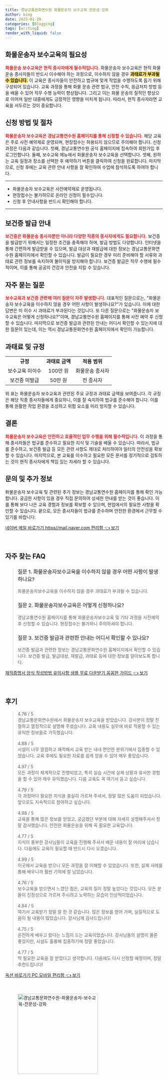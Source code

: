 ```yaml
---
title: 경남교통문화연수원 화물운송자 보수교육 전문성 강화
author: bing
date: 2025-01-29
categories: [Blogging]
tags: [writing]
render_with_liquid: false
---
```



<h2 id='화물운송자 보수교육의 필요성'>화물운송자 보수교육의 필요성</h2>

<p><b><span style="color: #ee2323;">화물운송 보수교육은 현직 종사자에게 필수적입니다.</span></b> 화물운송자 보수교육은 현직 화물운송 종사자들이 반드시 이수해야 하는 과정으로, 이수하지 않을 경우 <b><span style="background-color: #ffe066;">과태료가 부과될 수 있습니다.</span></b> 이 교육은 종사자들이 안전하고 법규에 맞게 작업을 수행하도록 돕기 위해 구성되어 있습니다. 교육 과정을 통해 화물 운송 관련 법규, 안전 수칙, 응급처치 방법 등을 배울 수 있어 직무 수행 능력이 향상됩니다. 그리고 이는 화물 운송의 질적인 향상으로 이어져 일반 대중에게도 긍정적인 영향을 미치게 됩니다. 따라서, 현직 종사자라면 교육을 서두르는 것이 중요합니다.</p>

<h2 id='신청 방법 및 절차'>신청 방법 및 절차</h2>

<p><b><span style="color: #ee2323;">화물운송자 보수교육은 경남교통연수원 홈페이지를 통해 신청할 수 있습니다.</span></b> 해당 교육은 주로 사전 예약제로 운영되며, 현장접수는 허용되지 않으므로 주의해야 합니다. 신청 과정은 다음과 같습니다. 첫째, 경남교통연수원 공식 홈페이지에 접속하여 회원가입 후 로그인합니다. 둘째, 보수교육 메뉴에서 화물운송자 보수교육을 선택합니다. 셋째, 원하는 교육 일정과 장소를 선택한 후 예약하기 버튼을 클릭하여 신청을 완료합니다. 마지막으로, 신청 후에는 교육 관련 안내 사항을 잘 확인하여 수업에 참석하도록 하여야 합니다.</p>

<hr />

<ul>
    <li>화물운송자 보수교육은 사전예약제로 운영됩니다.</li>
    <li>현장접수는 불가하므로 온라인 신청이 필수입니다.</li>
    <li>신청 후 안내사항을 반드시 확인해야 합니다.</li>
</ul>

<hr />

<h2 id='보건증 발급 안내'>보건증 발급 안내</h2>

<p><b><span style="color: #ee2323;">보건증은 화물운송 종사자뿐만 아니라 다양한 직종의 종사자에게도 필요합니다.</span></b> 보건증을 발급받기 위해서는 일정한 조건을 충족해야 하며, 발급 방법도 다양합니다. 인터넷을 통해 간편하게 발급받을 수 있으며, 발급 대상과 재발급에 대한 정보는 경남교통문화연수원 홈페이지에서 확인할 수 있습니다. 발급이 필요한 경우 미리 준비해야 할 서류와 과태료 관련 정보를 숙지하여 불이익을 방지해야 합니다. 보건증 발급은 직무 수행에 필수적이며, 이를 통해 공공의 건강과 안전을 지킬 수 있습니다.</p>

<h2 id='자주 묻는 질문'>자주 묻는 질문</h2>

<p><b><span style="color: #ee2323;">보수교육과 보건증 관련해 여러 질문이 자주 발생합니다.</span></b> 대표적인 질문으로는, "화물운송자 보수교육을 이수하지 않을 경우 어떤 사항이 발생하나요?"가 있습니다. 이에 대한 답변은 미 이수 시 과태료가 부과된다는 것입니다. 또 다른 질문으로는 "화물운송자 보수교육은 어떻게 신청하나요?"이며, 경남교통연수원 홈페이지를 통해 사전 예약 후 신청할 수 있습니다. 마지막으로 보건증 발급과 관련된 안내는 어디서 확인할 수 있는지에 대한 질문이 있는데, 이는 역시 경남교통문화연수원 홈페이지에서 확인이 가능합니다.</p>

<h2 id='과태료 및 규정'>과태료 및 규정</h2>

<table>
    <tr>
        <td style="text-align: center; height: 17px;"><b>규정</b></td>
        <td style="text-align: center; height: 17px;"><b>과태료 금액</b></td>
        <td style="text-align: center; height: 17px;"><b>적용 범위</b></td>
    </tr>
    <tr>
        <td style="text-align: center; height: 17px;">보수교육 미이수</td>
        <td style="text-align: center; height: 17px;">100만 원</td>
        <td style="text-align: center; height: 17px;">화물운송 종사자</td>
    </tr>
    <tr>
        <td style="text-align: center; height: 17px;">보건증 미발급</td>
        <td style="text-align: center; height: 17px;">50만 원</td>
        <td style="text-align: center; height: 17px;">전 종사자</td>
    </tr>
</table>

<p>위 표는 화물운송자 보수교육과 관련된 주요 규정과 과태료 금액을 보여줍니다. 각 규정은 해당 직종 종사자들에게 중요하니, 이를 잘 숙지하여 법규를 준수해야 합니다. 이를 통해 원활한 작업 환경을 조성하고 위험 요소를 미리 방지할 수 있습니다.</p>

<h2 id='결론'>결론</h2>

<p><b><span style="color: #ee2323;">화물운송자 보수교육은 안전하고 효율적인 업무 수행을 위해 필수적입니다.</span></b> 이 과정을 통해 종사자들은 법규를 준수하고 필요한 지식 및 기술을 배울 수 있습니다. 따라서, 법규를 준수하고, 보건증 발급 등 모든 관련 사항도 제대로 처리하여야 일터의 안전성을 확보할 수 있습니다. 마지막으로, 본 교육를 이수하고 필요한 모든 문서를 정기적으로 검토하는 것이 현직 종사자에게 책임 있는 자세라 할 수 있습니다.</p>

<h2 id='문의 및 추가 정보'>문의 및 추가 정보</h2>

<p>화물운송자 보수교육 및 관련된 추가 정보는 경남교통연수원 홈페이지를 통해 확인 가능합니다. 궁금한 사항이 있을 경우 직접 문의하여 상세한 안내를 받는 것이 좋습니다. 이를 통해 보다 나은 교육 경험과 정보를 확보할 수 있으며, 현업에서의 필요한 사항을 확인할 수 있습니다. 끝으로, 모든 종사자들이 법규를 준수하며 안전한 환경에서 근무할 수 있기를 바랍니다.</p>


<p><a class="click-button" title="네이버 메일 바로가기 https//mail.naver.com 편리함" href="https://blackassets.github.io/posts/%EB%84%A4%EC%9D%B4%EB%B2%84-%EB%A9%94%EC%9D%BC-%EB%B0%94%EB%A1%9C%EA%B0%80%EA%B8%B0-httpsmail.naver.com-%ED%8E%B8%EB%A6%AC%ED%95%A8/" rel="dofollow">네이버 메일 바로가기 https//mail.naver.com 편리함 👈 보기</a></p><br>
<h2 id='자주_찾는_FAQ'>자주 찾는 FAQ</h2>
<div itemscope="" itemtype="https://schema.org/FAQPage"> 
<blockquote> 
<div itemscope="" itemprop="mainEntity" itemtype="https://schema.org/Question"> 
<h3 itemprop="name">질문 1. 화물운송자보수교육을 이수하지 않을 경우 어떤 사항이 발생하나요?</h3> 
<div itemscope="" itemprop="acceptedAnswer" itemtype="https://schema.org/Answer"> 
<span itemprop="text"> 
<p>화물운송자보수교육을 이수하지 않을 경우 과태료가 부과될 수 있습니다.</p> 
</span> 
</div> 
</div> 
<div itemscope="" itemprop="mainEntity" itemtype="https://schema.org/Question"> 
<h3 itemprop="name">질문 2. 화물운송자보수교육은 어떻게 신청하나요?</h3> 
<div itemscope="" itemprop="acceptedAnswer" itemtype="https://schema.org/Answer"> 
<span itemprop="text"> 
<p>경남교통연수원 홈페이지를 통해 화물운송자보수교육 및 기타 과정을 사전예약 후 신청할 수 있습니다. 현장접수는 불가하니 주의하셔야 합니다.</p> 
</span> 
</div> 
</div> 
<div itemscope="" itemprop="mainEntity" itemtype="https://schema.org/Question"> 
<h3 itemprop="name">질문 3. 보건증 발급과 관련한 안내는 어디서 확인할 수 있나요?</h3> 
<div itemscope="" itemprop="acceptedAnswer" itemtype="https://schema.org/Answer"> 
<span itemprop="text"> 
<p>보건증 발급과 관련한 정보는 경남교통문화연수원 홈페이지에서 확인할 수 있습니다. 보건증 발급, 발급대상, 재발급, 과태료 등에 대한 정보를 알아보도록 합니다.</p> 
</span> 
</div> 
</div> 
</blockquote> 
</div>
<p><a class="click-button" title="재직증명서 양식 작성방법 유의사항 샘플 무료 다운받기 꼼꼼한 가이드" href="https://blackassets.github.io/posts/%EC%9E%AC%EC%A7%81%EC%A6%9D%EB%AA%85%EC%84%9C-%EC%96%91%EC%8B%9D-%EC%9E%91%EC%84%B1%EB%B0%A9%EB%B2%95-%EC%9C%A0%EC%9D%98%EC%82%AC%ED%95%AD-%EC%83%98%ED%94%8C-%EB%AC%B4%EB%A3%8C-%EB%8B%A4%EC%9A%B4%EB%B0%9B%EA%B8%B0-%EA%BC%BC%EA%BC%BC%ED%95%9C-%EA%B0%80%EC%9D%B4%EB%93%9C/" rel="dofollow">재직증명서 양식 작성방법 유의사항 샘플 무료 다운받기 꼼꼼한 가이드 👈 보기</a></p><br>
<h2 id='후기'>후기</h2>
<div itemscope itemtype="https://schema.org/Product">
  <blockquote>
  <div itemprop="review" itemscope itemtype="https://schema.org/Review">
      <div itemprop="reviewRating" itemscope itemtype="https://schema.org/Rating"> <span itemprop="ratingValue">4.76</span> / <span itemprop="bestRating">5</span> </div>
      <span itemprop="reviewBody">경남교통문화연수원에서 화물운송자 보수교육을 받았습니다. 강사분이 정말 친절하고 열정적으로 설명해 주셨습니다. 교육 내용도 실무에 바로 적용할 수 있는 유익한 정보들로 가득했습니다.</span>
  </div>
  <br>
  <div itemprop="review" itemscope itemtype="https://schema.org/Review">
      <div itemprop="reviewRating" itemscope itemtype="https://schema.org/Rating"> <span itemprop="ratingValue">4.88</span> / <span itemprop="bestRating">5</span> </div>
      <span itemprop="reviewBody">시설이 너무 깔끔하고 쾌적해서 교육 받는 내내 편안한 분위기에서 집중할 수 있었습니다. 교육 후에도 필요한 자료를 쉽게 얻을 수 있어 매우 좋았습니다.</span>
  </div>
  <br>
  <div itemprop="review" itemscope itemtype="https://schema.org/Review">
      <div itemprop="reviewRating" itemscope itemtype="https://schema.org/Rating"> <span itemprop="ratingValue">4.97</span> / <span itemprop="bestRating">5</span> </div>
      <span itemprop="reviewBody">모든 과정이 체계적으로 진행되었고, 특히 실습 시간에 실제 상황과 유사한 경험을 할 수 있어 매우 유익했습니다. 다음 교육도 꼭 여기서 듣고 싶습니다.</span>
  </div>
  <br>
  <div itemprop="review" itemscope itemtype="https://schema.org/Review">
      <div itemprop="reviewRating" itemscope itemtype="https://schema.org/Rating"> <span itemprop="ratingValue">4.79</span> / <span itemprop="bestRating">5</span> </div>
      <span itemprop="reviewBody">각 과정마다 필요한 지식을 충실히 가르쳐 주셔서, 정말 많은 도움이 되었습니다. 앞으로도 지속적으로 참여하고 싶습니다.</span>
  </div>
  <br>
  <div itemprop="review" itemscope itemtype="https://schema.org/Review">
      <div itemprop="reviewRating" itemscope itemtype="https://schema.org/Rating"> <span itemprop="ratingValue">4.98</span> / <span itemprop="bestRating">5</span> </div>
      <span itemprop="reviewBody">교육을 통해 많은 정보를 얻었고, 궁금했던 부분에 대해 자세히 설명해주셔서 정말 감사했습니다. 안전한 화물운송을 위해 꼭 필요한 교육입니다.</span>
  </div>
  <br>
  <div itemprop="review" itemscope itemtype="https://schema.org/Review">
      <div itemprop="reviewRating" itemscope itemtype="https://schema.org/Rating"> <span itemprop="ratingValue">4.77</span> / <span itemprop="bestRating">5</span> </div>
      <span itemprop="reviewBody">지식이 풍부한 강사님들이 교육을 진행해 주셔서 배운 내용이 잘 머리에 남습니다. 다음에도 교육이 필요할 때 반드시 다시 오겠습니다.</span>
  </div>
  <br>
  <div itemprop="review" itemscope itemtype="https://schema.org/Review">
      <div itemprop="reviewRating" itemscope itemtype="https://schema.org/Rating"> <span itemprop="ratingValue">4.99</span> / <span itemprop="bestRating">5</span> </div>
      <span itemprop="reviewBody">이곳에서 교육을 받으니 모든 과정을 잘 이해할 수 있었습니다. 또한, 실제 사례를 통해 배우니까 훨씬 기억에 잘 남았습니다.</span>
  </div>
  <br>
  <div itemprop="review" itemscope itemtype="https://schema.org/Review">
      <div itemprop="reviewRating" itemscope itemtype="https://schema.org/Rating"> <span itemprop="ratingValue">4.76</span> / <span itemprop="bestRating">5</span> </div>
      <span itemprop="reviewBody">보수교육을 받으면서 느꼈던 점은, 교육의 질이 정말 높았다는 것입니다. 모든 분들이 진정성으로 가르쳐 주시려고 노력하는 모습이 인상적이었습니다.</span>
  </div>
  <br>
  <div itemprop="review" itemscope itemtype="https://schema.org/Review">
      <div itemprop="reviewRating" itemscope itemtype="https://schema.org/Rating"> <span itemprop="ratingValue">4.84</span> / <span itemprop="bestRating">5</span> </div>
      <span itemprop="reviewBody">여기서 교육받기 정말 잘 한 것 같습니다. 많은 정보를 얻어 가며, 실질적으로 도움이 될 내용이 많았습니다. 강사님께 감사드립니다!</span>
  </div>
  <br>
  <div itemprop="review" itemscope itemtype="https://schema.org/Review">
      <div itemprop="reviewRating" itemscope itemtype="https://schema.org/Rating"> <span itemprop="ratingValue">4.75</span> / <span itemprop="bestRating">5</span> </div>
      <span itemprop="reviewBody">온전하게 배우고 왔다는 느낌이 드는 교육이었습니다. 강사님들의 설명이 물론 좋았지만, 시설도 훌륭해 집중하기에 정말 좋았습니다.</span>
  </div>
  <br>
  <div itemprop="review" itemscope itemtype="https://schema.org/Review">
      <div itemprop="reviewRating" itemscope itemtype="https://schema.org/Rating"> <span itemprop="ratingValue">4.77</span> / <span itemprop="bestRating">5</span> </div>
      <span itemprop="reviewBody">딱 필요한 교육을 잘 받았다고 생각합니다. 다음에도 다시 신청할 예정이며, 정말 추천드립니다!</span>
  </div>
  </blockquote>
</div>
<p><a class="click-button" title="옥션 바로가기 PC 모바일 편리함" href="https://blackassets.github.io/posts/%EC%98%A5%EC%85%98-%EB%B0%94%EB%A1%9C%EA%B0%80%EA%B8%B0-PC-%EB%AA%A8%EB%B0%94%EC%9D%BC-%ED%8E%B8%EB%A6%AC%ED%95%A8/" rel="dofollow">옥션 바로가기 PC 모바일 편리함 👈 보기</a></p><br>
<figure class="image"><img src="https://blackassets.github.io/assets/img/thumbnail/경남교통문화연수원-화물운송자-보수교육-전문성-강화.webp" alt="경남교통문화연수원-화물운송자-보수교육-전문성-강화" width="256" height="256"></figure>